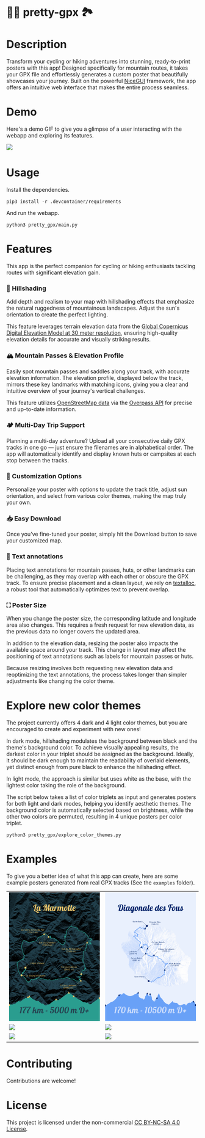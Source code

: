 # 🚴‍♂️ pretty-gpx 🏞️

# Description

Transform your cycling or hiking adventures into stunning, ready-to-print posters with this app! Designed specifically for mountain routes, it takes your GPX file and effortlessly generates a custom poster that beautifully showcases your journey. Built on the powerful [NiceGUI](https://nicegui.io/) framework, the app offers an intuitive web interface that makes the entire process seamless.


# Demo

Here's a demo GIF to give you a glimpse of a user interacting with the webapp and exploring its features.

![](./doc/demo.gif)

# Usage

Install the dependencies.
```
pip3 install -r .devcontainer/requirements
```

And run the webapp.
```
python3 pretty_gpx/main.py
```

# Features

This app is the perfect companion for cycling or hiking enthusiasts tackling routes with significant elevation gain.

### 🌄 Hillshading

Add depth and realism to your map with hillshading effects that emphasize the natural ruggedness of mountainous landscapes. Adjust the sun's orientation to create the perfect lighting.

This feature leverages terrain elevation data from the [Global Copernicus Digital Elevation Model at 30 meter resolution](https://registry.opendata.aws/copernicus-dem/), ensuring high-quality elevation details for accurate and visually striking results.

### 🏔️ Mountain Passes & Elevation Profile

Easily spot mountain passes and saddles along your track, with accurate elevation information. The elevation profile, displayed below the track, mirrors these key landmarks with matching icons, giving you a clear and intuitive overview of your journey's vertical challenges.

This feature utilizes [OpenStreetMap data](https://www.openstreetmap.org) via the [Overpass API](https://wiki.openstreetmap.org/wiki/Overpass_API) for precise and up-to-date information.


### 🏕️ Multi-Day Trip Support

Planning a multi-day adventure? Upload all your consecutive daily GPX tracks in one go — just ensure the filenames are in alphabetical order. The app will automatically identify and display known huts or campsites at each stop between the tracks.

### 🎨 Customization Options

Personalize your poster with options to update the track title, adjust sun orientation, and select from various color themes, making the map truly your own.

### 📥 Easy Download

Once you’ve fine-tuned your poster, simply hit the Download button to save your customized map.


### 📝 Text annotations

Placing text annotations for mountain passes, huts, or other landmarks can be challenging, as they may overlap with each other or obscure the GPX track. To ensure precise placement and a clean layout, we rely on [textalloc](https://github.com/ckjellson/textalloc), a robust tool that automatically optimizes text to prevent overlap.


### ⛶ Poster Size

When you change the poster size, the corresponding latitude and longitude area also changes. This requires a fresh request for new elevation data, as the previous data no longer covers the updated area. 

In addition to the elevation data, resizing the poster also impacts the available space around your track. This change in layout may affect the positioning of text annotations such as labels for mountain passes or huts.

Because resizing involves both requesting new elevation data and reoptimizing the text annotations, the process takes longer than simpler adjustments like changing the color theme.


# Explore new color themes

The project currently offers 4 dark and 4 light color themes, but you are encouraged to create and experiment with new ones!

In dark mode, hillshading modulates the background between black and the theme's background color. To achieve visually appealing results, the darkest color in your triplet should be assigned as the background. Ideally, it should be dark enough to maintain the readability of overlaid elements, yet distinct enough from pure black to enhance the hillshading effect.

In light mode, the approach is similar but uses white as the base, with the lightest color taking the role of the background.

The script below takes a list of color triplets as input and generates posters for both light and dark modes, helping you identify aesthetic themes. The background color is automatically selected based on brightness, while the other two colors are permuted, resulting in 4 unique posters per color triplet.

```
python3 pretty_gpx/explore_color_themes.py
```




# Examples

To give you a better idea of what this app can create, here are some example posters generated from real GPX tracks (See the `examples` folder).



<table>
  <tr>
    <td><img src="doc/posters/marmotte.svg" style="max-width: 100%; height: auto;"/></td>
    <td><img src="doc/posters/diagonale-des-fous.svg" style="max-width: 100%; height: auto;"/></td>
  </tr>
  <tr>
    <td><img src="doc/posters/hawaii.svg" style="max-width: 100%; height: auto;"/></td>
    <td><img src="doc/posters/couillole.svg" style="max-width: 100%; height: auto;"/></td>
  </tr>
  <tr>
    <td><img src="doc/posters/peyresourde.svg" style="max-width: 100%; height: auto;"/></td>
    <td><img src="doc/posters/vanoise_3days.svg" style="max-width: 100%; height: auto;"/></td>
  </tr>
</table>






# Contributing

Contributions are welcome!

# License

This project is licensed under the non-commercial [CC BY-NC-SA 4.0 License](LICENSE).


